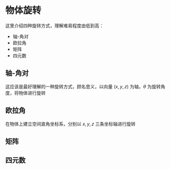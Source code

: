 # 物体旋转

这里介绍四种旋转方式，理解难易程度由低到高：

 - 轴-角对
 - 欧拉角
 - 矩阵
 - 四元数

## 轴-角对

这应该是最好理解的一种旋转方式，顾名思义，以向量 $(x,y,z)$ 为轴，$θ$ 为旋转角度，将物体进行旋转

## 欧拉角

在物体上建立空间直角坐标系，分别以 $x,y,z$ 三条坐标轴进行旋转

## 矩阵


## 四元数